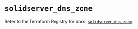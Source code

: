 # `solidserver_dns_zone`

Refer to the Terraform Registry for docs: [`solidserver_dns_zone`](https://registry.terraform.io/providers/efficientip-labs/solidserver/1.1.25/docs/resources/dns_zone).
